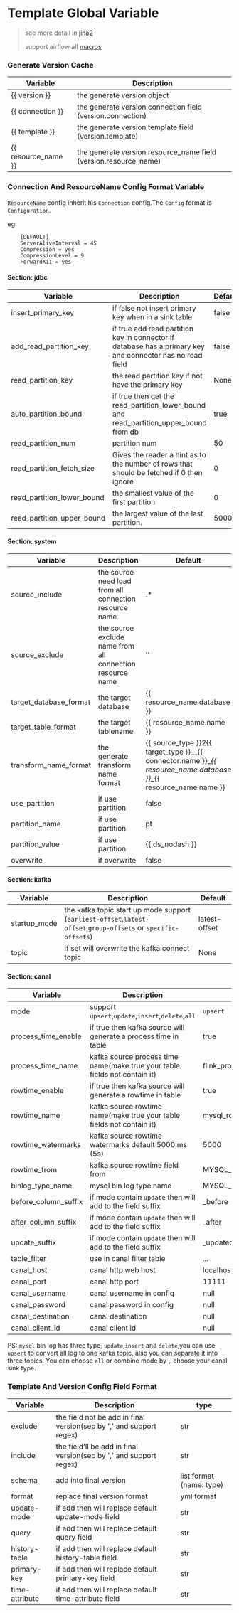 # Template Global Variable

> see more detail in [jina2](https://jinja.palletsprojects.com/en/master/templates/#variables)
> 
>support airflow all [macros](https://airflow.apache.org/docs/stable/macros-ref.html)

 
### Generate Version Cache



Variable | Description
---- | ---
{{ version }} |  the generate version object
{{ connection }} | the generate version connection field (version.connection)  
{{ template }} |  the generate version template field (version.template)
{{ resource_name }} |  the generate version resource_name field (version.resource_name)

### Connection And ResourceName Config Format Variable

`ResourceName` config inherit his `Connection` config.The `Config` format is `Configuration`.

eg:

        [DEFAULT]
        ServerAliveInterval = 45
        Compression = yes
        CompressionLevel = 9
        ForwardX11 = yes



#### Section: jdbc

 

Variable | Description | Default
---- | --- | ---
insert_primary_key| if false not insert primary key when in a sink table| false
add_read_partition_key| if true add read partition key in connector if database has a primary key and connector has no read field | false
read_partition_key| the read partition key if not have the primary key | None
auto_partition_bound| if true then get the read_partition_lower_bound and  read_partition_upper_bound from db | true
read_partition_num| partition num | 50
read_partition_fetch_size| Gives the reader a hint as to the number of rows that should be fetched if 0 then ignore | 0
read_partition_lower_bound| the smallest value of the first partition | 0
read_partition_upper_bound| the largest value of the last partition. | 50000


#### Section: system


Variable | Description | Default
---- | --- | ---
source_include|the source need load from all connection resource name|.*
source_exclude|the source exclude name from all connection resource name|''
target_database_format|the target database | {{ resource_name.database }}
target_table_format|the target tablename| {{ resource_name.name }}  
transform_name_format|the generate transform name format| {{ source_type }}2{{ target_type }}__{{ connector.name }}\__{{ resource_name.database }}\__{{ resource_name.name }}  
use_partition|if use partition |false
partition_name|if use partition |pt
partition_value|if use partition |{{ ds_nodash }}
overwrite|if overwrite |false



#### Section: kafka


Variable | Description | Default
---- | --- | ---
startup_mode|the kafka topic start up mode support (`earliest-offset`,`latest-offset`,`group-offsets` or `specific-offsets`)|latest-offset
topic|if set will overwrite the kafka connect topic|None




#### Section: canal


Variable | Description | Default
---- | --- | ---
mode| support `upsert`,`update`,`insert`,`delete`,`all` | `upsert`
process_time_enable| if true then kafka source will generate a process time in table|true
process_time_name| kafka source process time name(make true your table fields not contain it) |flink_process_time
rowtime_enable| if true then kafka source will generate a rowtime in table|true
rowtime_name| kafka source rowtime name(make true your table fields not contain it)  |mysql_row_time
rowtime_watermarks|kafka source rowtime watermarks default 5000 ms (5s)|5000
rowtime_from| kafka source rowtime field from  |MYSQL_DB_EXECUTE_TIME
binlog_type_name| mysql bin log type name  |MYSQL_DB_EVENT_TYPE
before_column_suffix| if mode contain `update` then will add to the field suffix|_before
after_column_suffix| if mode contain `update` then will add to the field suffix|_after
update_suffix| if mode contain `update` then will add to the field suffix|_updated
table_filter| use in canal filter table|.*\..*
canal_host| canal http web host | localhost
canal_port| canal http port | 11111
canal_username| canal username in config|null
canal_password| canal password in config|null
canal_destination| canal destination|null
canal_client_id| canal client id|null
 


PS: `mysql` bin log has three type, `update`,`insert` and `delete`,you can use `upsert` to convert
  all log to one kafka topic, also you can separate it into three topics. You can choose `all`
  or combine mode by `,` choose your canal sink type.  


### Template And Version Config Field Format

Variable | Description|type
---- | --- | ---
exclude| the field not be add in final version(sep by ',' and support regex)| str
include| the field'll be add in final version(sep by ',' and support regex)|str
schema|add into final version|list format (name: type)
format|replace final version format|yml format 
update-mode|if add then will replace default update-mode field|str
query|if add then will replace default query field|str
history-table|if add then will replace default history-table field|str
primary-key|if add then will replace default primary-key field|str
time-attribute|if add then will replace default time-attribute field|str



